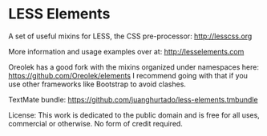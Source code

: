 LESS Elements
=============

A set of useful mixins for LESS, the CSS pre-processor: <http://lesscss.org>

More information and usage examples over at: <http://lesselements.com>

Oreolek has a good fork with the mixins organized under namespaces here: https://github.com/Oreolek/elements 
I recommend going with that if you use other frameworks like Bootstrap to avoid clashes.

TextMate bundle: <https://github.com/juanghurtado/less-elements.tmbundle>

License: This work is dedicated to the public domain and is free for all uses, commercial or otherwise. No form of credit required.